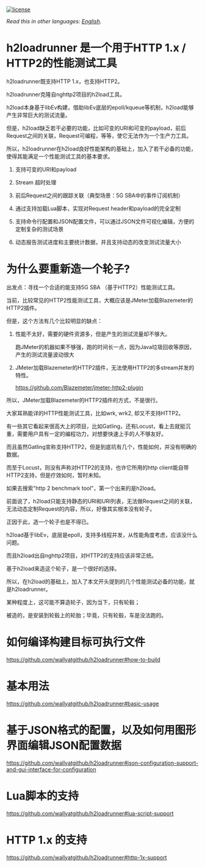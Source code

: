 [![license](https://img.shields.io/github/license/wallyatgithub/h2loadrunner.svg?style=flat-square)](https://github.com/wallyatgithub/h2loadrunner)

*Read this in other languages: [English](README.md).*

# h2loadrunner 是一个用于HTTP 1.x / HTTP2的性能测试工具
  h2loadrunner既支持HTTP 1.x，也支持HTTP2。
  
  h2loadrunner克隆自nghttp2项目的h2load工具。

  h2load本身基于libEv构建，借助libEv底层的epoll/kqueue等机制，h2load能够产生非常巨大的测试流量。
  
  但是，h2load缺乏若干必要的功能，比如可变的URI和可变的payload，前后Request之间的关联，Request可编程，等等，使它无法作为一个生产力工具。

  所以，h2loadrunner在h2load良好性能架构的基础上，加入了若干必备的功能，使得其能满足一个性能测试工具的基本要求。
  
  1. 支持可变的URI和payload
  
  2. Stream 超时处理
  
  3. 前后Request之间的跟踪关联（典型场景：5G SBA中的事件订阅机制）
  
  4. 通过支持加载Lua脚本，实现对Request header和payload的完全定制
  
  5. 支持命令行配置和JSON配置文件，可以通过JSON文件可视化编辑，方便的定制复杂的测试场景
     
  6. 动态报告测试进度和主要统计数据，并且支持动态的改变测试流量大小
  

# 为什么要重新造一个轮子?
  出发点：寻找一个合适的能支持5G SBA （基于HTTP2）性能测试工具。

  当前，比较常见的HTTP2性能测试工具，大概应该是JMeter加载Blazemeter的HTTP2插件。

  但是，这个方法有几个比较明显的缺点：

  1. 性能不太好，需要的硬件资源多，但是产生的测试流量却不够大。

     跑JMeter的机器如果不够强，跑的时间长一点，因为Java垃圾回收等原因，产生的测试流量波动很大
   
  2. JMeter加载Blazemeter的HTTP2插件，无法使用HTTP2的多stream并发的特性。
   
     https://github.com/Blazemeter/jmeter-http2-plugin


  所以，JMeter加载Blazemeter的HTTP2插件的方式，不是很行。

  大家耳熟能详的HTTP性能测试工具，比如wrk, wrk2, 却又不支持HTTP2。

  有一些其它看起来很高大上的项目，比如Gatling，还有Locust，看上去就挺沉重，需要用户具有一定的编程功力，对想要快速上手的人不够友好。
  
  而且虽然Gatling宣称支持HTTP2，但是到底坑有几个，性能如何，并没有明确的数据。

  而至于Locust，则没有声称对HTTP2的支持，也许它所用的http client能自带HTTP2支持，但是疗效如何，暂时未知。

  如果去搜索"http 2 benchmark tool"，第一个出来的是h2load。
  
  前面说了，h2load只能支持静态的URI和URI列表，无法做Request之间的关联，无法动态定制Request的内容，所以，好像其实根本没有轮子。

  正因于此，造一个轮子也是不得已。

  h2load基于libEv，底层是epoll，支持多线程并发，从性能角度考虑，应该没什么问题。
  
  而且h2load出自nghttp2项目，对HTTP2的支持应该非常正统。

  基于h2load来造这个轮子，是一个很好的选择。

  所以，在h2load的基础上，加入了本文开头提到的几个性能测试必备的功能，就是h2loadrunner。

  某种程度上，这可能不算造轮子，因为当下，只有轮毂；
  
  被造的，是安装到轮毂上的轮胎；毕竟，只有轮毂，车是没法跑的。

# 如何编译构建目标可执行文件

  https://github.com/wallyatgithub/h2loadrunner#how-to-build

# 基本用法
  https://github.com/wallyatgithub/h2loadrunner#basic-usage


# 基于JSON格式的配置，以及如何用图形界面编辑JSON配置数据

  https://github.com/wallyatgithub/h2loadrunner#json-configuration-support-and-gui-interface-for-configuration

# Lua脚本的支持

  https://github.com/wallyatgithub/h2loadrunner#lua-script-support
  
    
# HTTP 1.x 的支持
  
  https://github.com/wallyatgithub/h2loadrunner#http-1x-support
  
  


